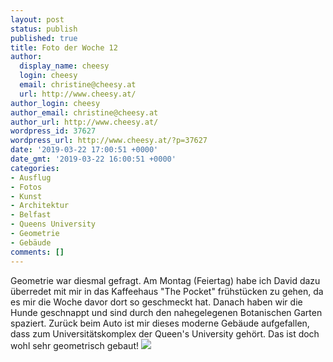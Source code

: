 ```yaml
---
layout: post
status: publish
published: true
title: Foto der Woche 12
author:
  display_name: cheesy
  login: cheesy
  email: christine@cheesy.at
  url: http://www.cheesy.at/
author_login: cheesy
author_email: christine@cheesy.at
author_url: http://www.cheesy.at/
wordpress_id: 37627
wordpress_url: http://www.cheesy.at/?p=37627
date: '2019-03-22 17:00:51 +0000'
date_gmt: '2019-03-22 16:00:51 +0000'
categories:
- Ausflug
- Fotos
- Kunst
- Architektur
- Belfast
- Queens University
- Geometrie
- Gebäude
comments: []
---
```

Geometrie war diesmal gefragt. Am Montag (Feiertag) habe ich David dazu überredet mit mir in das Kaffeehaus "The Pocket" frühstücken zu gehen, da es mir die Woche davor dort so geschmeckt hat. Danach haben wir die Hunde geschnappt und sind durch den nahegelegenen Botanischen Garten spaziert. Zurück beim Auto ist mir dieses moderne Gebäude aufgefallen, dass zum Universitätskomplex der Queen's University gehört. Das ist doch wohl sehr geometrisch gebaut!
[![](http://www.cheesy.at/wp-content/uploads/12-52-Geometry.jpg)](http://www.cheesy.at/fotos/spiele/projekt365-und-andere-projekte/project-52-wochen-in-2019/)
